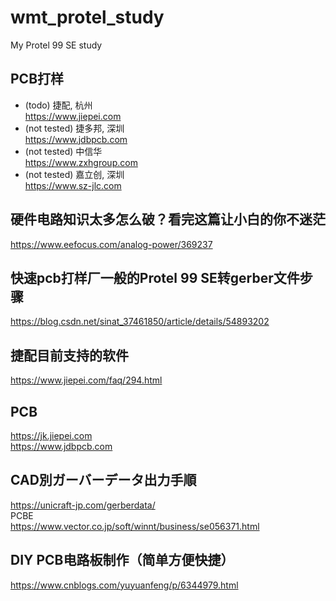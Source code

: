 # wmt_protel_study
My Protel 99 SE study

## PCB打样  
* (todo) 捷配, 杭州    
https://www.jiepei.com  
* (not tested) 捷多邦, 深圳    
https://www.jdbpcb.com  
* (not tested) 中信华  
https://www.zxhgroup.com    
* (not tested) 嘉立创, 深圳  
https://www.sz-jlc.com  

## 硬件电路知识太多怎么破？看完这篇让小白的你不迷茫  
https://www.eefocus.com/analog-power/369237  

## 快速pcb打样厂一般的Protel 99 SE转gerber文件步骤  
https://blog.csdn.net/sinat_37461850/article/details/54893202  

## 捷配目前支持的软件  
https://www.jiepei.com/faq/294.html  

## PCB  
https://jk.jiepei.com  
https://www.jdbpcb.com  

## CAD別ガーバーデータ出力手順  
https://unicraft-jp.com/gerberdata/  
PCBE  
https://www.vector.co.jp/soft/winnt/business/se056371.html  

## DIY PCB电路板制作（简单方便快捷）  
https://www.cnblogs.com/yuyuanfeng/p/6344979.html  
